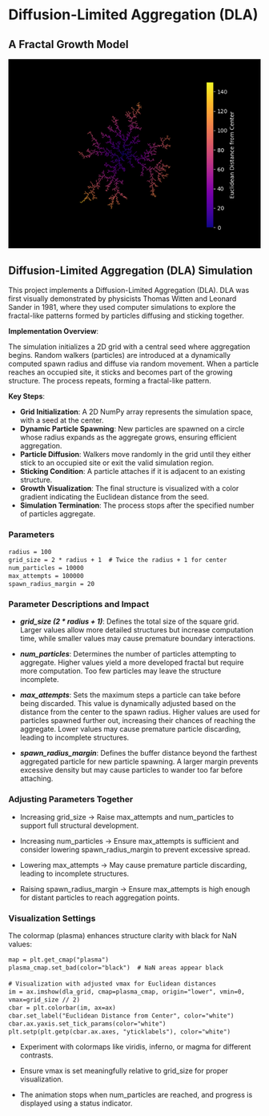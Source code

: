 # Diffusion-Limited Aggregation (DLA)

## A Fractal Growth Model

![DLA](DLA.png)

## Diffusion-Limited Aggregation (DLA) Simulation

This project implements a Diffusion-Limited Aggregation (DLA). DLA was first visually demonstrated by physicists Thomas Witten and Leonard Sander in 1981, where they used computer simulations to explore the fractal-like patterns formed by particles diffusing and sticking together.

**Implementation Overview**:

The simulation initializes a 2D grid with a central seed where aggregation begins. Random walkers (particles) are introduced at a dynamically computed spawn radius and diffuse via random movement. When a particle reaches an occupied site, it sticks and becomes part of the growing structure. The process repeats, forming a fractal-like pattern.

**Key Steps**:

- **Grid Initialization**: A 2D NumPy array represents the simulation space, with a seed at the center.
- **Dynamic Particle Spawning**: New particles are spawned on a circle whose radius expands as the aggregate grows, ensuring efficient aggregation.
- **Particle Diffusion**: Walkers move randomly in the grid until they either stick to an occupied site or exit the valid simulation region.
- **Sticking Condition**: A particle attaches if it is adjacent to an existing structure.
- **Growth Visualization**: The final structure is visualized with a color gradient indicating the Euclidean distance from the seed.
- **Simulation Termination**: The process stops after the specified number of particles aggregate.

### Parameters

    radius = 100
    grid_size = 2 * radius + 1  # Twice the radius + 1 for center
    num_particles = 10000
    max_attempts = 100000
    spawn_radius_margin = 20

### Parameter Descriptions and Impact

- ***grid_size (2 * radius + 1)***: Defines the total size of the square grid. Larger values allow more detailed structures but increase computation time, while smaller values may cause premature boundary interactions.

- ***num_particles***: Determines the number of particles attempting to aggregate. Higher values yield a more developed fractal but require more computation. Too few particles may leave the structure incomplete.

- ***max_attempts***: Sets the maximum steps a particle can take before being discarded. This value is dynamically adjusted based on the distance from the center to the spawn radius. Higher values are used for particles spawned further out, increasing their chances of reaching the aggregate. Lower values may cause premature particle discarding, leading to incomplete structures.

- ***spawn_radius_margin***: Defines the buffer distance beyond the farthest aggregated particle for new particle spawning. A larger margin prevents excessive density but may cause particles to wander too far before attaching.

### Adjusting Parameters Together

- Increasing grid_size → Raise max_attempts and num_particles to support full structural development.

- Increasing num_particles → Ensure max_attempts is sufficient and consider lowering spawn_radius_margin to prevent excessive spread.

- Lowering max_attempts → May cause premature particle discarding, leading to incomplete structures.

- Raising spawn_radius_margin → Ensure max_attempts is high enough for distant particles to reach aggregation points.

### Visualization Settings

The colormap (plasma) enhances structure clarity with black for NaN values:

    map = plt.get_cmap("plasma")
    plasma_cmap.set_bad(color="black")  # NaN areas appear black

    # Visualization with adjusted vmax for Euclidean distances
    im = ax.imshow(dla_grid, cmap=plasma_cmap, origin="lower", vmin=0, vmax=grid_size // 2)
    cbar = plt.colorbar(im, ax=ax)
    cbar.set_label("Euclidean Distance from Center", color="white")
    cbar.ax.yaxis.set_tick_params(color="white")
    plt.setp(plt.getp(cbar.ax.axes, "yticklabels"), color="white")

- Experiment with colormaps like viridis, inferno, or magma for different contrasts.

- Ensure vmax is set meaningfully relative to grid_size for proper visualization.

- The animation stops when num_particles are reached, and progress is displayed using a status indicator.
